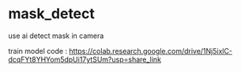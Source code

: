 # mask_detect
use ai detect mask in camera

train model code : https://colab.research.google.com/drive/1Nj5ixlC-dcqFYt8YHYom5dpUi17ytSUm?usp=share_link

